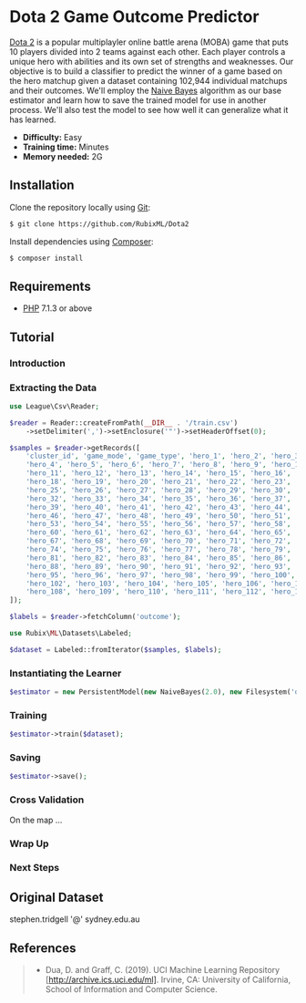 # Dota 2 Game Outcome Predictor
[Dota 2](http://www.dota2.com/) is a popular multiplayler online battle arena (MOBA) game that puts 10 players divided into 2 teams against each other. Each player controls a unique hero with abilities and its own set of strengths and weaknesses. Our objective is to build a classifier to predict the winner of a game based on the hero matchup given a dataset containing 102,944 individual matchups and their outcomes. We'll employ the [Naive Bayes]() algorithm as our base estimator and learn how to save the trained model for use in another process. We'll also test the model to see how well it can generalize what it has learned.

- **Difficulty:** Easy
- **Training time:** Minutes
- **Memory needed:** 2G

## Installation
Clone the repository locally using [Git](https://git-scm.com/):
```sh
$ git clone https://github.com/RubixML/Dota2
```

Install dependencies using [Composer](https://getcomposer.org/):
```sh
$ composer install
```

## Requirements
- [PHP](https://php.net) 7.1.3 or above

## Tutorial

### Introduction

### Extracting the Data

```php
use League\Csv\Reader;

$reader = Reader::createFromPath(__DIR__ . '/train.csv')
    ->setDelimiter(',')->setEnclosure('"')->setHeaderOffset(0);

$samples = $reader->getRecords([
    'cluster_id', 'game_mode', 'game_type', 'hero_1', 'hero_2', 'hero_3',
    'hero_4', 'hero_5', 'hero_6', 'hero_7', 'hero_8', 'hero_9', 'hero_10',
    'hero_11', 'hero_12', 'hero_13', 'hero_14', 'hero_15', 'hero_16', 'hero_17',
    'hero_18', 'hero_19', 'hero_20', 'hero_21', 'hero_22', 'hero_23', 'hero_24',
    'hero_25', 'hero_26', 'hero_27', 'hero_28', 'hero_29', 'hero_30', 'hero_31',
    'hero_32', 'hero_33', 'hero_34', 'hero_35', 'hero_36', 'hero_37', 'hero_38',
    'hero_39', 'hero_40', 'hero_41', 'hero_42', 'hero_43', 'hero_44', 'hero_45',
    'hero_46', 'hero_47', 'hero_48', 'hero_49', 'hero_50', 'hero_51', 'hero_52',
    'hero_53', 'hero_54', 'hero_55', 'hero_56', 'hero_57', 'hero_58', 'hero_59',
    'hero_60', 'hero_61', 'hero_62', 'hero_63', 'hero_64', 'hero_65', 'hero_66',
    'hero_67', 'hero_68', 'hero_69', 'hero_70', 'hero_71', 'hero_72', 'hero_73',
    'hero_74', 'hero_75', 'hero_76', 'hero_77', 'hero_78', 'hero_79', 'hero_80',
    'hero_81', 'hero_82', 'hero_83', 'hero_84', 'hero_85', 'hero_86', 'hero_87',
    'hero_88', 'hero_89', 'hero_90', 'hero_91', 'hero_92', 'hero_93', 'hero_94',
    'hero_95', 'hero_96', 'hero_97', 'hero_98', 'hero_99', 'hero_100', 'hero_101',
    'hero_102', 'hero_103', 'hero_104', 'hero_105', 'hero_106', 'hero_107',
    'hero_108', 'hero_109', 'hero_110', 'hero_111', 'hero_112', 'hero_113',
]);

$labels = $reader->fetchColumn('outcome');
```

```php
use Rubix\ML\Datasets\Labeled;

$dataset = Labeled::fromIterator($samples, $labels);
```

### Instantiating the Learner

```php
$estimator = new PersistentModel(new NaiveBayes(2.0), new Filesystem('dota.model'));
```

### Training

```php
$estimator->train($dataset);
```

### Saving

```php
$estimator->save();
```

### Cross Validation
On the map ...

### Wrap Up

### Next Steps

## Original Dataset
stephen.tridgell '@' sydney.edu.au

## References
>- Dua, D. and Graff, C. (2019). UCI Machine Learning Repository [http://archive.ics.uci.edu/ml]. Irvine, CA: University of California, School of Information and Computer Science.
